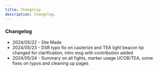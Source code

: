 ```yaml
---
title: Changelog
description: Changelog.
---
```

### Changelog ###

- 2024/05/22 - Site Made
- 2024/05/23 - DSR typo fix on cauterize and TEA light beacon tip changed for clarification, intro msg with contribution added
- 2024/05/24 - Summary on all fights, marker usage UCOB/TEA, some fixes on typos and cleaning up pages